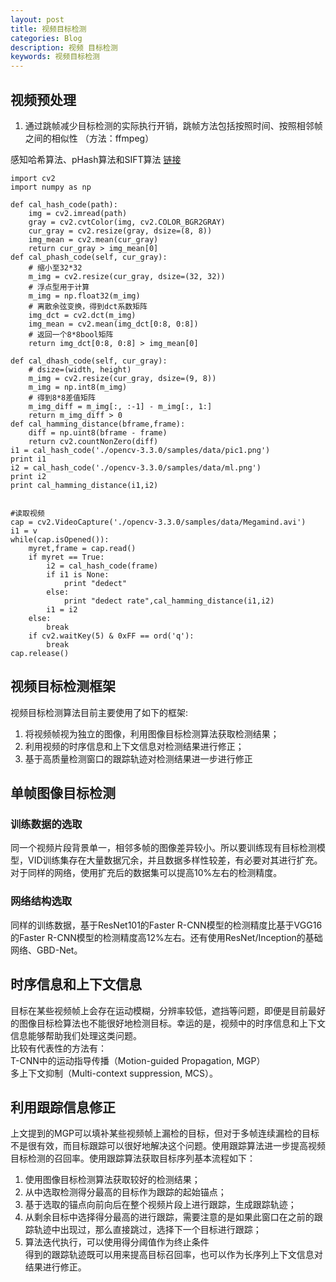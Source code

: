 ```yaml
---
layout: post
title: 视频目标检测
categories: Blog
description: 视频 目标检测 
keywords: 视频目标检测
---
```


## 视频预处理

1. 通过跳帧减少目标检测的实际执行开销，跳帧方法包括按照时间、按照相邻帧之间的相似性 （方法：ffmpeg）    

感知哈希算法、pHash算法和SIFT算法 [链接](https://segmentfault.com/a/1190000004467183)
```
import cv2
import numpy as np 

def cal_hash_code(path):
    img = cv2.imread(path)
    gray = cv2.cvtColor(img, cv2.COLOR_BGR2GRAY)
    cur_gray = cv2.resize(gray, dsize=(8, 8))
    img_mean = cv2.mean(cur_gray)
    return cur_gray > img_mean[0]
def cal_phash_code(self, cur_gray):  
    # 缩小至32*32  
    m_img = cv2.resize(cur_gray, dsize=(32, 32))  
    # 浮点型用于计算  
    m_img = np.float32(m_img)  
    # 离散余弦变换，得到dct系数矩阵  
    img_dct = cv2.dct(m_img)  
    img_mean = cv2.mean(img_dct[0:8, 0:8])  
    # 返回一个8*8bool矩阵  
    return img_dct[0:8, 0:8] > img_mean[0]  
  
def cal_dhash_code(self, cur_gray):  
    # dsize=(width, height)  
    m_img = cv2.resize(cur_gray, dsize=(9, 8))  
    m_img = np.int8(m_img)  
    # 得到8*8差值矩阵  
    m_img_diff = m_img[:, :-1] - m_img[:, 1:]  
    return m_img_diff > 0
def cal_hamming_distance(bframe,frame):
    diff = np.uint8(bframe - frame) 
    return cv2.countNonZero(diff)
i1 = cal_hash_code('./opencv-3.3.0/samples/data/pic1.png')
print i1
i2 = cal_hash_code('./opencv-3.3.0/samples/data/ml.png')
print i2
print cal_hamming_distance(i1,i2)


#读取视频
cap = cv2.VideoCapture('./opencv-3.3.0/samples/data/Megamind.avi')
i1 = v
while(cap.isOpened()):
    myret,frame = cap.read()
    if myret == True: 
        i2 = cal_hash_code(frame)
        if i1 is None:
            print "dedect"
        else:
            print "dedect rate",cal_hamming_distance(i1,i2)
        i1 = i2
    else:
        break
    if cv2.waitKey(5) & 0xFF == ord('q'):
        break
cap.release()
```


## 视频目标检测框架

视频目标检测算法目前主要使用了如下的框架:  
1. 将视频帧视为独立的图像，利用图像目标检测算法获取检测结果；  
2. 利用视频的时序信息和上下文信息对检测结果进行修正； 
3. 基于高质量检测窗口的跟踪轨迹对检测结果进一步进行修正

## 单帧图像目标检测  
### 训练数据的选取
同一个视频片段背景单一，相邻多帧的图像差异较小。所以要训练现有目标检测模型，VID训练集存在大量数据冗余，并且数据多样性较差，有必要对其进行扩充。对于同样的网络，使用扩充后的数据集可以提高10%左右的检测精度。
### 网络结构选取
同样的训练数据，基于ResNet101的Faster R-CNN模型的检测精度比基于VGG16的Faster R-CNN模型的检测精度高12%左右。还有使用ResNet/Inception的基础网络、GBD-Net。

## 时序信息和上下文信息
目标在某些视频帧上会存在运动模糊，分辨率较低，遮挡等问题，即便是目前最好的图像目标检算法也不能很好地检测目标。幸运的是，视频中的时序信息和上下文信息能够帮助我们处理这类问题。  
比较有代表性的方法有：  
T-CNN中的运动指导传播（Motion-guided Propagation, MGP）  
多上下文抑制（Multi-context suppression, MCS）。

## 利用跟踪信息修正
上文提到的MGP可以填补某些视频帧上漏检的目标，但对于多帧连续漏检的目标不是很有效，而目标跟踪可以很好地解决这个问题。使用跟踪算法进一步提高视频目标检测的召回率。使用跟踪算法获取目标序列基本流程如下：  
1. 使用图像目标检测算法获取较好的检测结果；  
2. 从中选取检测得分最高的目标作为跟踪的起始锚点；  
3. 基于选取的锚点向前向后在整个视频片段上进行跟踪，生成跟踪轨迹；  
4. 从剩余目标中选择得分最高的进行跟踪，需要注意的是如果此窗口在之前的跟踪轨迹中出现过，那么直接跳过，选择下一个目标进行跟踪；  
5. 算法迭代执行，可以使用得分阈值作为终止条件  
得到的跟踪轨迹既可以用来提高目标召回率，也可以作为长序列上下文信息对结果进行修正。